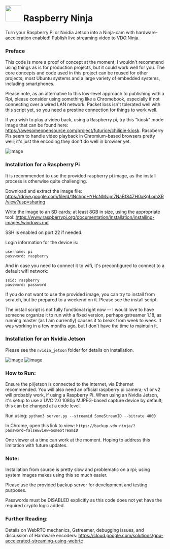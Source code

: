 # <img src="https://user-images.githubusercontent.com/2575698/107161314-f6523f80-6969-11eb-9e9b-9135554b87b5.png"  width="50" />  Raspberry Ninja
Turn your Raspberry Pi or Nvidia Jetson into a Ninja-cam with hardware-acceleration enabled!  Publish live streaming video to VDO.Ninja. 
### Preface

This code is more a proof of concept at the moment; I wouldn't recommend using things as is for production projects, but it could work well for you. The core concepts and code used in this project can be reused for other projects; most Ubuntu systems and a large variety of embedded systems, including smartphones.

Please note, as an alternative to this low-level approach to publishing with a Rpi, please consider using something like a Chromebook, especially if not connecting over a wired LAN network. Packet loss isn't tolerated well with this script yet, so you need a prestine connection for things to work well.

If you wish to play a video back, using a Raspberry pi, try this "kiosk" mode image that can be found here: https://awesomeopensource.com/project/futurice/chilipie-kiosk. Raspberry Pis seem to handle video playback in Chromium-based browsers pretty well; it's just the encoding they don't do well in browser yet.

![image](https://user-images.githubusercontent.com/2575698/127804804-7ee38ebd-6f98-4242-af34-ac9ef0d9a82e.png)


### Installation for a Raspberry Pi

It is recommended to use the provided raspberry pi image, as the install process is otherwise quite challenging.

Download and extract the image file:
https://drive.google.com/file/d/1NchpcHYHcNMvjm7NaBf84ZH0xKgLomXR/view?usp=sharing

Write the image to an SD cards; at least 8GB in size, using the appropriate tool:
https://www.raspberrypi.org/documentation/installation/installing-images/windows.md

SSH is enabled on port 22 if needed.

Login information for the device is:
```
username: pi
password: raspberry
```
And in case you need to connect it to wifi, it's preconfigured to connect to a default wifi network:
```
ssid: raspberry
password: password
```
If you do not want to use the provided image, you can try to install from scratch, but be prepared to a weekend on it. Please see the install script.

The install script is not fully functional right now -- I would love to have someone organize it to run with a fixed version, perhaps gstreamer 1.18, as running master (as I am currently) causes it to break from week to week.  It was working in a few months ago, but I don't have the time to maintain it.

### Installation for an Nvidia Jetson

Please see the `nvidia_jetson` folder for details on installation.

![image](https://user-images.githubusercontent.com/2575698/127804651-fc8ce68e-3510-4cd0-9d5a-1953c6aac0d8.png) ![image](https://user-images.githubusercontent.com/2575698/127804619-a029a31e-2098-4d99-ad03-6c5ec6804ae5.png)


### How to Run:

Ensure the pi/jetson is connected to the Internet, via Ethernet recommended.  You will also need an official raspberry pi camera; v1 or v2 will probably work, if using a Raspberry Pi.  When using an Nvidia Jetson, it's setup to use a UVC 2.0 1080p MJPEG-based capture device by default; this can be changed at a code level.

Run using:
`python3 server.py --streamid SomeStreamID --bitrate 4000`

In Chrome, open this link to view:
`https://backup.vdo.ninja/?password=false&view=SomeStreamID`

One viewer at a time can work at the moment. Hoping to address this limitation with future updates.

### Note:

Installation from source is pretty slow and problematic on a rpi; using system images makes using this so much easier.

Please use the provided backup server for development and testing purposes.

Passwords must be DISABLED explicitly as this code does not yet have the required crypto logic added.

### Further Reading:

Details on WebRTC mechanics, Gstreamer, debugging issues, and discussion of Hardware encoders:
 https://cloud.google.com/solutions/gpu-accelerated-streaming-using-webrtc
